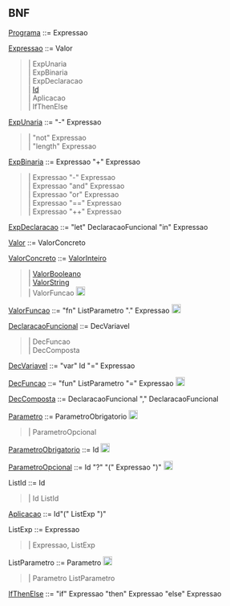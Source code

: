 ## BNF
[Programa](https://raw.githubusercontent.com/joaotiagofsp/optparams/main/src/main/java/plp/lf1/Programa.java) ::= Expressao

[Expressao](https://raw.githubusercontent.com/joaotiagofsp/optparams/main/src/main/java/plp/le1/expressoes/Expressao.java) ::= Valor <br />
>	| ExpUnaria <br />
>	| ExpBinaria <br />
>	| ExpDeclaracao <br />
>	| [Id](https://raw.githubusercontent.com/joaotiagofsp/optparams/main/src/main/java/plp/le2/expressoes/Id.java) <br />
>	| Aplicacao <br />
>	| IfThenElse <br />

[ExpUnaria](https://raw.githubusercontent.com/joaotiagofsp/optparams/main/src/main/java/plp/le1/expressoes/ExpUnaria.java) ::= "-" Expressao <br />
>	| "not" Expressao <br />
>	| "length" Expressao <br />

[ExpBinaria](https://raw.githubusercontent.com/joaotiagofsp/optparams/main/src/main/java/plp/le1/expressoes/ExpBinaria.java) ::= Expressao "+" Expressao <br />
>	| Expressao "-" Expressao <br />
>	| Expressao "and" Expressao <br />
>	| Expressao "or" Expressao <br />
>	| Expressao "==" Expressao <br />
>	| Expressao "++" Expressao <br />

[ExpDeclaracao](https://raw.githubusercontent.com/joaotiagofsp/optparams/main/src/main/java/plp/lf1/expressoes/ExpDeclaracao.java) ::= "let" DeclaracaoFuncional "in" Expressao

[Valor](https://raw.githubusercontent.com/joaotiagofsp/optparams/main/src/main/java/plp/le1/expressoes/Valor.java) ::= ValorConcreto

[ValorConcreto](https://raw.githubusercontent.com/joaotiagofsp/optparams/main/src/main/java/plp/le1/expressoes/ValorConcreto.java) ::= [ValorInteiro](https://raw.githubusercontent.com/joaotiagofsp/optparams/main/src/main/java/plp/le1/expressoes/ValorInteiro.java) <br />
>	| [ValorBooleano](https://raw.githubusercontent.com/joaotiagofsp/optparams/main/src/main/java/plp/le1/expressoes/ValorBooleano.java) <br />
>	| [ValorString](https://raw.githubusercontent.com/joaotiagofsp/optparams/main/src/main/java/plp/le1/expressoes/ValorString.java) <br />
> | ValorFuncao	<img src="https://icones.pro/wp-content/uploads/2021/04/nouveau-symbole-vert.png" width="18" height="18"/>

[ValorFuncao](https://raw.githubusercontent.com/joaotiagofsp/optparams/main/src/plp/le2/expressoes/ValorFuncao.java) ::= "fn" ListParametro "." Expressao <img src="https://icones.pro/wp-content/uploads/2021/04/nouveau-symbole-vert.png" width="18" height="18"/>

[DeclaracaoFuncional](https://raw.githubusercontent.com/joaotiagofsp/optparams/main/src/main/java/plp/lf1/expressoes/DeclaracaoFuncional.java) ::= DecVariavel <br />
>	| DecFuncao <br />
>	| DecComposta

[DecVariavel](src/main/java/plp/lf1/expressoes/DecVariavel.java) ::= "var" Id "=" Expressao

[DecFuncao](src/main/java/plp/optparam/expressoes/DecFuncao.java) ::= "fun" ListParametro "=" Expressao <img src="https://icones.pro/wp-content/uploads/2021/04/nouveau-symbole-vert.png" width="18" height="18"/>

[DecComposta](src/main/java/plp/lf1/expressoes/DecComposta.java) ::= DeclaracaoFuncional "," DeclaracaoFuncional

[Parametro](src/main/java/plp/le1/expressoes/Parametro.java) ::= ParametroObrigatorio <img src="https://icones.pro/wp-content/uploads/2021/04/nouveau-symbole-vert.png" width="18" height="18"/> <br />
>	| ParametroOpcional

[ParametroObrigatorio](src/main/java/plp/le1/expressoes/ParametroObrigatorio.java) ::= Id <img src="https://icones.pro/wp-content/uploads/2021/04/nouveau-symbole-vert.png" width="18" height="18"/> 

[ParametroOpcional](src/main/java/plp/le1/expressoes/ParametroOpcional.java) ::= Id "?" "(" Expressao ")"	<img src="https://icones.pro/wp-content/uploads/2021/04/nouveau-symbole-vert.png" width="18" height="18"/>

ListId ::= Id <br />
>	| Id ListId

[Aplicacao](src/main/java/plp/optparam/expressoes/Aplicacao.java) ::= Id"(" ListExp ")"

ListExp ::= Expressao <br />
>	| Expressao, ListExp

ListParametro ::= Parametro	<img src="https://icones.pro/wp-content/uploads/2021/04/nouveau-symbole-vert.png" width="18" height="18"/> <br />
>	| Parametro ListParametro

[IfThenElse](src/main/java/plp/lf1/expressoes/IfThenElse.java) ::= "if" Expressao "then" Expressao "else" Expressao
